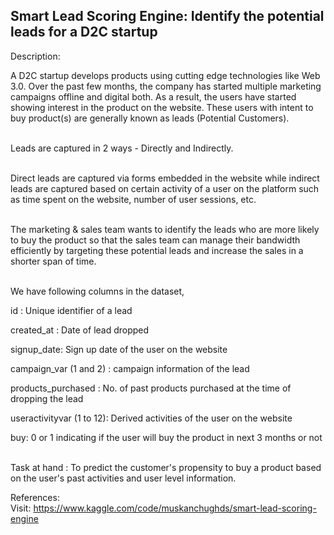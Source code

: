 ## Smart Lead Scoring Engine: Identify the potential leads for a D2C startup

Description: <br/> 

A D2C startup develops products using cutting edge technologies like Web 3.0. Over the past few months, the company has started multiple marketing campaigns offline and digital both. As a result, the users have started showing interest in the product on the website. These users with intent to buy product(s) are generally known as leads (Potential Customers). <br /> <br />

Leads are captured in 2 ways - Directly and Indirectly. <br /> <br />

Direct leads are captured via forms embedded in the website while indirect leads are captured based on certain activity of a user on the platform such as time spent on the website, number of user sessions, etc. <br /> <br />

The marketing & sales team wants to identify the leads who are more likely to buy the product so that the sales team can manage their bandwidth efficiently by targeting these potential leads and increase the sales in a shorter span of time. <br /> <br />

We have following columns in the dataset, <br />

id : Unique identifier of a lead <br />

created_at : Date of lead dropped <br />

signup_date: Sign up date of the user on the website <br />

campaign_var (1 and 2) : campaign information of the lead <br />

products_purchased : No. of past products purchased at the time of dropping the lead <br />

useractivityvar (1 to 12): Derived activities of the user on the website <br />

buy: 0 or 1 indicating if the user will buy the product in next 3 months or not <br /> <br />


Task at hand : To predict the customer's propensity to buy a product based on the user's past activities and user level information.

References: <br/>
Visit: https://www.kaggle.com/code/muskanchughds/smart-lead-scoring-engine

